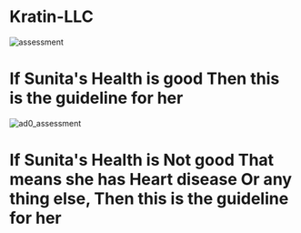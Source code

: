# Kratin-LLC
![assessment](https://user-images.githubusercontent.com/70567857/120910764-38348d80-c69f-11eb-9929-e519ea754982.png)
<h1>If Sunita's Health is good Then this is the guideline for her</h1>

![ad0_assessment](https://user-images.githubusercontent.com/70567857/120910802-92355300-c69f-11eb-9623-f10c4655b697.png)

<h1>If Sunita's Health is Not good That means she has Heart disease Or any thing else, Then this is the guideline for her</h1>


